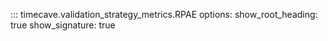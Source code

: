 ::: timecave.validation_strategy_metrics.RPAE
    options:
        show_root_heading: true
        show_signature: true